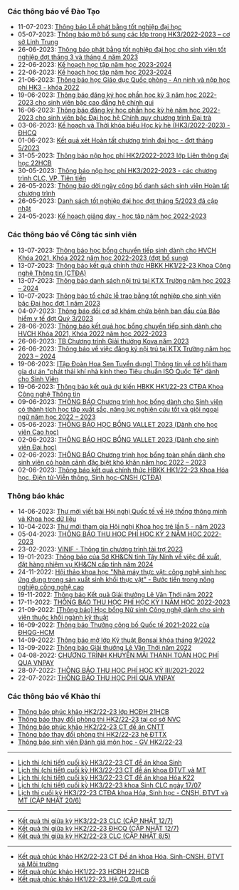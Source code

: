 ### Các thông báo về Đào Tạo
 - 11-07-2023: [Thông báo Lễ phát bằng tốt nghiệp đại học](https://www.hcmus.edu.vn/component/content/article/195-phong-dao-tao/thong-bao-lien-thong-dai-hoc/tot-nghiep_lt/5078-thong-bao-le-phat-bang-tot-nghiep-dai-hoc?Itemid=437)
 - 05-07-2023: [Thông báo mở bổ sung các lớp trong HK3/2022-2023 – cơ sở Linh Trung](https://www.hcmus.edu.vn/component/content/article/186-phong-dao-tao/thong-bao-he-chinh-quy/dang-ky-hoc-phan/5068-thong-bao-mo-bo-sung-cac-lop-trong-hk3-2022-2023-co-so-linh-trung?Itemid=437)
 - 26-06-2023: [Thông báo phát bằng tốt nghiệp đại học cho sinh viên tốt nghiệp đợt tháng 3 và tháng 4 năm 2023](https://www.hcmus.edu.vn/component/content/article/189-phong-dao-tao/thong-bao-he-chinh-quy/tot-nghiep/5059-thong-bao-phat-bang-tot-nghiep-dai-hoc-cho-sinh-vien-tot-nghiep-dot-thang-3-va-thang-4-nam-2023?Itemid=437)
 - 22-06-2023: [Kế hoạch học tập năm học 2023-2024](https://www.hcmus.edu.vn/component/content/article/191-phong-dao-tao/thong-bao-he-chinh-quy/thong-bao-khac/5054-ke-hoach-hoc-tap-nam-hoc-2023-2024?Itemid=437)
 - 22-06-2023: [Kế hoạch học tập năm học 2023-2024](https://www.hcmus.edu.vn/component/content/article/213-phong-dao-tao/ke-hoach-hoc-tap/5053-ke-hoach-hoc-tap-nam-hoc-2023-2024?Itemid=437)
 - 21-06-2023: [Thông báo học Giáo dục Quốc phòng - An ninh và nộp học phí HK3 - khóa 2022](https://www.hcmus.edu.vn/component/content/article/194-phong-dao-tao/thong-bao-lien-thong-dai-hoc/hoc-phi_lt/5052-thong-bao-hoc-giao-duc-quoc-phong-an-ninh-va-nop-hoc-phi-hk3-khoa-2022?Itemid=437)
 - 19-06-2023: [Thông báo đăng ký học phần học kỳ 3 năm học 2022-2023 cho sinh viên bậc cao đẳng hệ chính qui](https://www.hcmus.edu.vn/component/content/article/200-phong-dao-tao/thong-bao-he-cao-dang/dang-ky-hoc-phan_cd/5051-thong-bao-dang-ky-hoc-phan-hoc-ky-3-nam-hoc-2022-2023-cho-sinh-vien-bac-cao-dang-he-chinh-qui?Itemid=437)
 - 16-06-2023: [Thông báo đăng ký học phần học kỳ hè năm học 2022-2023  cho sinh viên bậc Đại học hệ Chính quy chương trình Đại trà](https://www.hcmus.edu.vn/component/content/article/186-phong-dao-tao/thong-bao-he-chinh-quy/dang-ky-hoc-phan/5045-thong-bao-dang-ky-hoc-phan-hoc-ky-he-nam-hoc-2022-2023-cho-sinh-vien-bac-dai-hoc-he-chinh-quy-chuong-trinh-dai-tra?Itemid=437)
 - 03-06-2023: [Kế hoạch và Thời khóa biểu Học kỳ hè (HK3/2022-2023) - ĐHCQ](https://www.hcmus.edu.vn/component/content/article/184-phong-dao-tao/thong-bao-he-chinh-quy/thoi-khoa-bieu/5030-ke-hoach-va-thoi-khoa-bieu-hoc-ky-he-hk3-2022-2023-dhcq?Itemid=437)
 - 01-06-2023: [Kết quả xét Hoàn tất chương trình đại học - đợt tháng 5/2023](https://www.hcmus.edu.vn/component/content/article/190-phong-dao-tao/thong-bao-he-chinh-quy/hoan-tat-chuong-trinh/5024-ket-qua-xet-hoan-tat-chuong-trinh-dai-hoc-dot-thang-5-2023?Itemid=437)
 - 31-05-2023: [Thông báo nộp học phí HK2/2022-2023 lớp Liên thông đại học 22HCB](https://www.hcmus.edu.vn/component/content/article/194-phong-dao-tao/thong-bao-lien-thong-dai-hoc/hoc-phi_lt/5022-thong-bao-nop-hoc-phi-hk2-2022-2023-lop-lien-thong-dai-hoc-22hcb?Itemid=437)
 - 30-05-2023: [Thông báo nộp học phí HK3/2022-2023 - các chương trình CLC, VP, Tiên tiến](https://www.hcmus.edu.vn/component/content/article/187-phong-dao-tao/thong-bao-he-chinh-quy/hoc-phi/5020-thong-bao-nop-hoc-phi-hk3-2022-2023-cac-chuong-trinh-clc-vp-tien-tien?Itemid=437)
 - 26-05-2023: [Thông báo dời ngày công bố danh sách sinh viên Hoàn tất chương trình](https://www.hcmus.edu.vn/component/content/article/190-phong-dao-tao/thong-bao-he-chinh-quy/hoan-tat-chuong-trinh/5018-thong-bao-doi-ngay-cong-bo-danh-sach-sinh-vien-hoan-tat-chuong-trinh?Itemid=437)
 - 26-05-2023: [Danh sách tốt nghiệp đại học đợt tháng 5/2023 đã cập nhật](https://www.hcmus.edu.vn/component/content/article/189-phong-dao-tao/thong-bao-he-chinh-quy/tot-nghiep/5017-danh-sach-tot-nghiep-dai-hoc-dot-thang-5-2023-da-cap-nhat?Itemid=437)
 - 24-05-2023: [Kế hoạch giảng dạy - học tập năm học 2022-2023](https://www.hcmus.edu.vn/component/content/article/191-phong-dao-tao/thong-bao-he-chinh-quy/thong-bao-khac/5012-ke-hoach-giang-day-hoc-tap-nam-hoc-2022-2023?Itemid=437)
### Các thông báo về Công tác sinh viên
 - 13-07-2023: [Thông báo học bổng chuyển tiếp sinh dành cho HVCH Khóa 2021, Khóa 2022 năm học 2022-2023 (đợt bổ sung)](https://www.hcmus.edu.vn/component/content/article/125-cong-tac-sinh-vien/thong-bao-hoc-bong/5083-thong-bao-hoc-bong-chuyen-tiep-sinh-danh-cho-hvch-khoa-2021-khoa-2022-nam-hoc-2022-2023-dot-bo-sung?Itemid=437)
 - 13-07-2023: [Thông báo kết quả chính thức HBKK HK1/22-23 Khoa Công nghệ Thông tin (CTĐA)](https://www.hcmus.edu.vn/component/content/article/125-cong-tac-sinh-vien/thong-bao-hoc-bong/5082-thong-bao-ket-qua-chinh-thuc-hbkk-hk1-22-23-khoa-cong-nghe-thong-tin-ctda?Itemid=437)
 - 13-07-2023: [Thông báo danh sách nội trú tại KTX Trường năm học 2023 – 2024 ](https://www.hcmus.edu.vn/component/content/article/109-cong-tac-sinh-vien/thong-tin-danh-cho-sinh-vien/5080-thong-bao-danh-sach-noi-tru-tai-ktx-truong-nam-hoc-2023-2024?Itemid=437)
 - 10-07-2023: [Thông báo tổ chức lễ trao bằng tốt nghiệp cho sinh viên bậc Đại học đợt 1 năm 2023](https://www.hcmus.edu.vn/component/content/article/109-cong-tac-sinh-vien/thong-tin-danh-cho-sinh-vien/5077-thong-bao-to-chuc-le-trao-bang-tot-nghiep-cho-sinh-vien-bac-dai-hoc-dot-1-nam-2023?Itemid=437)
 - 04-07-2023: [Thông báo đổi cơ sở khám chữa bệnh ban đầu của Bảo hiểm y tế đợt Quý 3/2023](https://www.hcmus.edu.vn/component/content/article/128-cong-tac-sinh-vien/thong-bao-bao-hiem-sinh-vien/5067-thong-bao-doi-co-so-kham-chua-benh-ban-dau-cua-bao-hiem-y-te-dot-quy-3-2023?Itemid=437)
 - 28-06-2023: [Thông báo kết quả học bổng chuyển tiếp sinh dành cho HVCH Khóa 2021, Khóa 2022 năm học 2022-2023](https://www.hcmus.edu.vn/component/content/article/125-cong-tac-sinh-vien/thong-bao-hoc-bong/5061-thong-bao-ket-qua-hoc-bong-chuyen-tiep-sinh-danh-cho-hvch-khoa-2021-khoa-2022-nam-hoc-2022-2023?Itemid=437)
 - 26-06-2023: [TB  Chương trình Giải thưởng Kova năm 2023](https://www.hcmus.edu.vn/component/content/article/125-cong-tac-sinh-vien/thong-bao-hoc-bong/5060-tb-chuong-trinh-giai-thuong-kova-nam-2023?Itemid=437)
 - 26-06-2023: [Thông báo về việc đăng ký nội trú tại KTX Trường năm học 2023 – 2024 ](https://www.hcmus.edu.vn/component/content/article/109-cong-tac-sinh-vien/thong-tin-danh-cho-sinh-vien/5058-thong-bao-ve-viec-dang-ky-noi-tru-tai-ktx-truong-nam-hoc-2023-2024?Itemid=437)
 - 19-06-2023: [[Tập Đoàn Hoa Sen Tuyển dụng] Thông tin về cơ hội tham gia dự án "phát thải khí nhà kính theo Tiêu chuẩn ISO Quốc Tế" dành cho Sinh Viên](https://www.hcmus.edu.vn/component/content/article/109-cong-tac-sinh-vien/thong-tin-danh-cho-sinh-vien/5048-tap-doan-hoa-sen-tuyen-dung-thong-tin-ve-co-hoi-tham-gia-du-an-phat-thai-khi-nha-kinh-theo-tieu-chuan-iso-quoc-te-danh-cho-sinh-vien?Itemid=437)
 - 19-06-2023: [Thông báo kết quả dự kiến HBKK HK1/22-23 CTĐA Khoa Công nghệ Thông tin ](https://www.hcmus.edu.vn/component/content/article/125-cong-tac-sinh-vien/thong-bao-hoc-bong/5047-thong-bao-ket-qua-du-kien-hbkk-hk1-22-23-ctda-khoa-cong-nghe-thong-tin?Itemid=437)
 - 09-06-2023: [THÔNG BÁO  Chương trình học bổng dành cho Sinh viên có thành tích học tập xuất sắc, năng lực nghiên cứu tốt và giỏi ngoại ngữ năm học 2022 – 2023](https://www.hcmus.edu.vn/component/content/article/125-cong-tac-sinh-vien/thong-bao-hoc-bong/5036-thong-bao-chuong-trinh-hoc-bong-danh-cho-sinh-vien-co-thanh-tich-hoc-tap-xuat-sac-nang-luc-nghien-cuu-tot-va-gioi-ngoai-ngu-nam-hoc-2022-2023?Itemid=437)
 - 05-06-2023: [THÔNG BÁO HỌC BỔNG VALLET 2023 (Dành cho học viên Cao học)](https://www.hcmus.edu.vn/component/content/article/125-cong-tac-sinh-vien/thong-bao-hoc-bong/5031-thong-bao-hoc-bong-vallet-2023-danh-cho-hoc-vien-cao-hoc?Itemid=437)
 - 02-06-2023: [THÔNG BÁO HỌC BỔNG VALLET 2023 (Dành cho sinh viên Đại học)](https://www.hcmus.edu.vn/component/content/article/125-cong-tac-sinh-vien/thong-bao-hoc-bong/5028-thong-bao-hoc-bong-vallet-2023-danh-cho-sinh-vien-dai-hoc?Itemid=437)
 - 02-06-2023: [THÔNG BÁO  Chương trình học bổng toàn phần dành cho sinh viên có hoàn cảnh đặc biệt khó khăn năm học 2022 – 2023](https://www.hcmus.edu.vn/component/content/article/125-cong-tac-sinh-vien/thong-bao-hoc-bong/5027-thong-bao-chuong-trinh-hoc-bong-toan-phan-danh-cho-sinh-vien-co-hoan-canh-dac-biet-kho-khan-nam-hoc-2022-2023?Itemid=437)
 - 02-06-2023: [Thông báo kết quả chính thức HBKK HK1/22-23 Khoa Hóa học, Điện tử-Viễn thông, Sinh học-CNSH (CTĐA)](https://www.hcmus.edu.vn/component/content/article/125-cong-tac-sinh-vien/thong-bao-hoc-bong/5025-thong-bao-ket-qua-chinh-thuc-hbkk-hk1-22-23-khoa-hoa-hoc-dien-tu-vien-thong-sinh-hoc-cnsh-ctda?Itemid=437)
### Thông báo khác
 - 14-06-2023: [Thư mời viết bài Hội nghị Quốc tế về Hệ thống thông minh và Khoa học dữ liệu](https://www.hcmus.edu.vn/component/content/article?id=5042:thu-moi-viet-bai-hoi-nghi-quoc-te-ve-he-thong-thong-minh-va-khoa-hoc-du-lieu&catid=100&Itemid=437)
 - 10-04-2023: [Thư mời tham gia Hội nghị Khoa học trẻ lần 5 - năm 2023](https://www.hcmus.edu.vn/component/content/article?id=4953:thu-moi-tham-gia-hoi-nghi-khoa-hoc-tre-lan-5-nam-2023&catid=100&Itemid=437)
 - 05-04-2023: [THÔNG BÁO THU HỌC PHÍ HỌC KỲ 2 NĂM HỌC 2022-2023](https://www.hcmus.edu.vn/component/content/article/156-ke-hoach-tai-chinh/thong-bao-danh-cho-sinh-vien/4946-thong-bao-thu-hoc-phi-hoc-ky-2-nam-hoc-2022-2023?Itemid=437)
 - 23-02-2023: [VINIF - Thông tin chương trình tài trợ 2023](https://www.hcmus.edu.vn/component/content/article?id=4874:vinif-thong-tin-chuong-trinh-tai-tro-2023&catid=100&Itemid=437)
 - 19-01-2023: [Thông báo của Sở KH&CN tỉnh Tây Ninh về việc đề xuất, đặt hàng nhiệm vụ KH&CN cấp tỉnh năm 2024](https://www.hcmus.edu.vn/component/content/article?id=4825:thong-bao-cua-so-kh-cn-tinh-tay-ninh-ve-viec-de-xuat-dat-hang-nhiem-vu-kh-cn-cap-tinh-nam-2024&catid=100&Itemid=437)
 - 24-11-2022: [Hội thảo khoa học "Nhà máy thực vật: công nghệ sinh học ứng dụng trong sản xuất sinh khối thực vật" - Bước tiến trong nông nghiệp công nghệ cao](https://www.hcmus.edu.vn/component/content/article?id=4730:hoi-thao-khoa-hoc-nha-may-thuc-vat-cong-nghe-sinh-hoc-ung-dung-trong-san-xuat-sinh-khoi-thuc-vat-buoc-tien-trong-nong-nghiep-cong-nghe-cao&catid=100&Itemid=437)
 - 19-11-2022: [Thông báo Kết quả Giải thưởng Lê Văn Thới năm 2022](https://www.hcmus.edu.vn/component/content/article?id=4722:thong-bao-ket-qua-giai-thuong-le-van-thoi-nam-2022&catid=100&Itemid=437)
 - 17-11-2022: [THÔNG BÁO THU HỌC PHÍ HỌC KỲ I NĂM HỌC 2022-2023](https://www.hcmus.edu.vn/component/content/article/156-ke-hoach-tai-chinh/thong-bao-danh-cho-sinh-vien/4718-thong-bao-thu-hoc-phi-hoc-ky-i-nam-hoc-2022-2023?Itemid=437)
 - 21-09-2022: [[Thông báo] Học bổng Nữ sinh Công nghệ dành cho sinh viên thuộc khối ngành kỹ thuật](https://www.hcmus.edu.vn/component/content/article/104-quan-he-doi-ngoai/thông-tin-dành-cho-sinh-viên/4591-thong-bao-hoc-bong-nu-sinh-cong-nghe-danh-cho-sinh-vien-thuoc-khoi-nganh-ky-thuat?Itemid=437)
 - 16-09-2022: [Thông báo Thưởng công bố Quốc tế 2021-2022 của ĐHQG-HCM](https://www.hcmus.edu.vn/component/content/article?id=4582:thong-bao-thuong-cong-bo-quoc-te-2021-2022-cua-dhqg-hcm&catid=100&Itemid=437)
 - 14-09-2022: [Thông báo mở lớp Kỹ thuật Bonsai khóa tháng 9/2022](https://www.hcmus.edu.vn/component/content/article?id=4575:thong-bao-mo-lop-ky-thuat-bonsai-khoa-thang-9-2022&catid=100&Itemid=437)
 - 13-09-2022: [Thông báo Giải thưởng Lê Văn Thới năm 2022](https://www.hcmus.edu.vn/component/content/article?id=4574:thong-bao-giai-thuong-le-van-thoi-nam-2022&catid=100&Itemid=437)
 - 04-08-2022: [CHƯƠNG TRÌNH KHUYẾN MÃI THANH TOÁN HỌC PHÍ QUA VNPAY](https://www.hcmus.edu.vn/component/content/article/156-ke-hoach-tai-chinh/thong-bao-danh-cho-sinh-vien/4499-chuong-trinh-khuyen-mai-thanh-toan-hoc-phi-qua-vnpay?Itemid=437)
 - 28-07-2022: [THÔNG BÁO THU HỌC PHÍ HỌC KỲ III/2021-2022](https://www.hcmus.edu.vn/component/content/article/156-ke-hoach-tai-chinh/thong-bao-danh-cho-sinh-vien/4480-thong-bao-thu-hoc-phi-hoc-ky-iii-2021-2022?Itemid=437)
 - 22-07-2022: [THÔNG BÁO THU HỌC PHÍ QUA VNPAY](https://www.hcmus.edu.vn/component/content/article/156-ke-hoach-tai-chinh/thong-bao-danh-cho-sinh-vien/4465-thong-bao-thu-hoc-phi-qua-vnpay?Itemid=437)
### Các thông báo về Khảo thí
 - [Thông báo phúc khảo HK2/22-23 lớp HCĐH 21HCB](http://ktdbcl.hcmus.edu.vn/index.php/thong-bao/728-thong-bao-phuc-kh-o-hk2-22-23-l-p-hcdh-21hcb)
 - [Thông báo thay đổi phòng thi HK2/22-23 tại cơ sở NVC](http://ktdbcl.hcmus.edu.vn/index.php/thong-bao/727-thong-bao-thay-d-i-phong-thi-hk2-22-23-t-i-co-s-nvc)
 - [Thông báo phúc khảo HK2/22-23 CT đề án CNTT](http://ktdbcl.hcmus.edu.vn/index.php/thong-bao/722-thong-bao-phuc-kh-o-hk2-22-23-ct-d-an-cntt)
 - [Thông báo thay đổi phòng thi HK2/22-23 hệ ĐTTX](http://ktdbcl.hcmus.edu.vn/index.php/thong-bao/717-thong-bao-thay-d-i-phong-thi-hk2-22-23-h-dttx)
 - [Thông báo sinh viên Đánh giá môn học - GV HK2/22-23](http://ktdbcl.hcmus.edu.vn/index.php/thong-bao/716-thong-bao-sinh-vien-danh-gia-mon-h-c-gv-hk2-22-23)
---
 - [Lịch thi (chi tiết) cuối kỳ HK3/22-23 CT đề án khoa Sinh](http://ktdbcl.hcmus.edu.vn/index.php/cong-tac-kh-o-thi/l-ch-thi-h-c-ky/733-l-ch-thi-chi-ti-t-cu-i-ky-hk3-22-23-ct-d-an-khoa-sinh)
 - [Lịch thi (chi tiết) cuối kỳ HK3/22-23 CT đề án khoa ĐTVT và MT](http://ktdbcl.hcmus.edu.vn/index.php/cong-tac-kh-o-thi/l-ch-thi-h-c-ky/732-l-ch-thi-chi-ti-t-cu-i-ky-hk3-22-23-ct-d-an-dtvt-va-mt)
 - [Lịch thi (chi tiết) cuối kỳ HK3/22-23 CT đề án khoa Hóa K22](http://ktdbcl.hcmus.edu.vn/index.php/cong-tac-kh-o-thi/l-ch-thi-h-c-ky/730-l-ch-thi-chi-ti-t-hk3-22-23-ct-d-an-khoa-hoa-k22)
 - [Lịch thi (chi tiết) cuối kỳ HK3/22-23 khoa Sinh CLC ngày 17/07](http://ktdbcl.hcmus.edu.vn/index.php/cong-tac-kh-o-thi/l-ch-thi-h-c-ky/729-l-ch-thi-chi-ti-t-cu-i-ky-hk3-22-23-khoa-sinh-clc-ngay-17-07)
 - [Lịch thi cuối kỳ HK3/22-23 CTĐA khoa Hóa, Sinh học - CNSH, ĐTVT và MT (CẬP NHẬT 20/6)](http://ktdbcl.hcmus.edu.vn/index.php/cong-tac-kh-o-thi/l-ch-thi-h-c-ky/725-l-ch-thi-cu-i-ky-hk3-22-23-ctda-khoa-hoa-sinh-h-c-cnsh-dtvt-va-mt)
---
 - [Kết quả thi giữa kỳ HK3/22-23 CLC (CẬP NHẬT 12/7)](http://ktdbcl.hcmus.edu.vn/index.php/cong-tac-kh-o-thi/k-t-qu-thi-h-c-ky/714-k-t-qu-thi-gi-a-ky-hk3-22-23-clc)
 - [Kết quả thi giữa kỳ HK2/22-23 ĐHCQ (CẬP NHẬT 12/7)](http://ktdbcl.hcmus.edu.vn/index.php/cong-tac-kh-o-thi/k-t-qu-thi-h-c-ky/708-k-t-qu-thi-gi-a-ky-hk2-22-23-dhcq)
 - [Kết quả thi giữa kỳ HK2/22-23 CLC (CẬP NHẬT 8/5)](http://ktdbcl.hcmus.edu.vn/index.php/cong-tac-kh-o-thi/k-t-qu-thi-h-c-ky/671-k-t-qu-thi-gi-a-ky-hk2-22-23-clc)
---
 - [Kết quả phúc khảo HK2/22-23 CT Đề án khoa Hóa, Sinh-CNSH, ĐTVT và Môi trường](http://ktdbcl.hcmus.edu.vn/index.php/cong-tac-kh-o-thi/k-t-qu-phuc-tra/726-k-t-qu-phuc-kh-o-hk2-22-23-ct-d-an-khoa-hoa-sinh-cnsh-dtvt-va-moi-tru-ng)
 - [Kết quả phúc khảo HK1/22-23 HCĐH 22HCB](http://ktdbcl.hcmus.edu.vn/index.php/cong-tac-kh-o-thi/k-t-qu-phuc-tra/723-k-t-qu-phuc-kh-o-hk1-22-23-hcdh-22hcb)
 - [Kết quả phúc khảo HK1/22-23_Hệ CQ_Đợt cuối](http://ktdbcl.hcmus.edu.vn/index.php/cong-tac-kh-o-thi/k-t-qu-phuc-tra/691-k-t-qu-phuc-kh-o-hk1-22-23-h-cq-d-t-cu-i)
